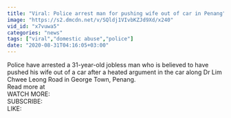 ```yaml
---
title: "Viral: Police arrest man for pushing wife out of car in Penang"
image: "https://s2.dmcdn.net/v/SQldj1VIvbKZJd9Xd/x240"
vid_id: "x7vuwa5"
categories: "news"
tags: ["viral","domestic abuse","police"]
date: "2020-08-31T04:16:05+03:00"
---
```

Police have arrested a 31-year-old jobless man who is believed to have pushed his wife out of a car after a heated argument in the car along Dr Lim Chwee Leong Road in George Town, Penang.  <br>Read more at   <br>WATCH MORE:   <br>SUBSCRIBE:   <br>LIKE: 
